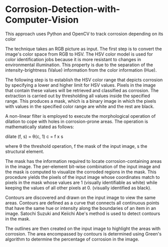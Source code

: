 # Corrosion-Detection-with-Computer-Vision

This approach uses Python and OpenCV to track corrosion depending on its color

The technique takes an RGB picture as input. The first step is to convert the image's color space from RGB to HSV. The HSV color model is used for color identification jobs because it is more resistant to changes in environmental illumination. This property is due to the separation of the intensity-brightness (Value) information from the color information (Hue).

The following step is to establish the HSV color range that depicts corrosion by specifying a lower and higher limit for HSV values. Pixels in the image that contain these values will be retrieved and classified as corrosion. The extraction is carried out by thresholding all values inside the specified range. This produces a mask, which is a binary image in which the pixels with values in the specified color range are white and the rest are black.

A non-linear filter is employed to execute the morphological operation of dilation to cope with holes in corrosion-prone areas. The operation is mathematically stated as follows:

dilate (f, s) = θ(c, 1)
c = f x s

where θ the threshold operation, f the mask of the input image, s the structural element.

The mask has the information required to locate corrosion-containing areas in the image. The per-element bit-wise combination of the input image and the mask is computed to visualize the corroded regions in the mask. This procedure yields the pixels of the input image whose coordinates match to pixels in the mask whose values are 1 (visually identifiable as white) while keeping the values of all other pixels at 0. (visually identified as black).

Contours are discovered and drawn on the input image to view the same areas. Contours are defined as a curve that connects all continuous points that have the same hue or intensity along the boundaries of an item in an image. Satochi Suzuki and Keiichi Abe's method is used to detect contours in the mask.

The outlines are then created on the input image to highlight the areas with corrosion. The area encompassed by contours is determined using Green's algorithm to determine the percentage of corrosion in the image.
